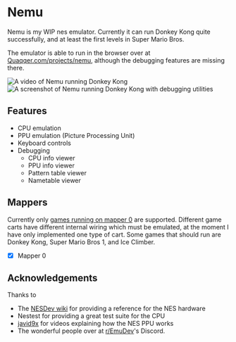 # Nemu

Nemu is my WIP nes emulator. Currently it can run Donkey Kong quite
successfully, and at least the first levels in Super Mario Bros.

The emulator is able to run in the browser over at
[Quaqqer.com/projects/nemu](https://quaqqer.com/projects/nemu), although the
debugging features are missing there.

![A video of Nemu running Donkey Kong](https://raw.githubusercontent.com/Quaqqer/nemu/master/.github/res/dk.gif)
![A screenshot of Nemu running Donkey Kong with debugging utilities](https://raw.githubusercontent.com/Quaqqer/nemu/master/.github/res/screenshot.png)

## Features

- CPU emulation
- PPU emulation (Picture Processing Unit)
- Keyboard controls
- Debugging
  - CPU info viewer
  - PPU info viewer
  - Pattern table viewer
  - Nametable viewer

## Mappers

Currently only [games running on mapper
0](https://nesdir.github.io/mapper0.html) are supported. Different game carts
have different internal wiring which must be emulated, at the moment I have
only implemented one type of cart. Some games that should run are Donkey Kong,
Super Mario Bros 1, and Ice Climber.

- [x] Mapper 0

## Acknowledgements

Thanks to

- The [NESDev wiki](https://www.nesdev.org/) for providing a reference for the NES hardware
- Nestest for providing a great test suite for the CPU
- [javid9x](https://www.youtube.com/@javidx9) for videos explaining how the NES PPU works
- The wonderful people over at [r/EmuDev](https://www.reddit.com/r/EmuDev/)'s Discord.
